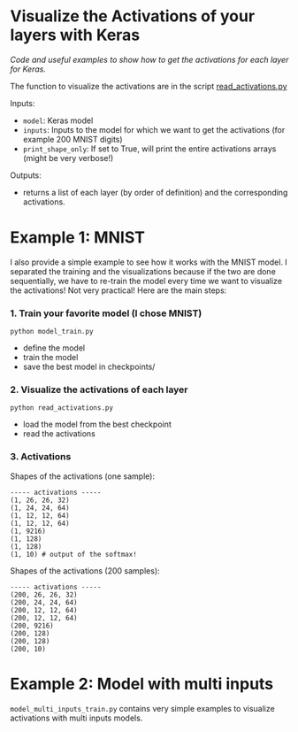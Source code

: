 # Visualize the Activations of your layers with Keras
*Code and useful examples to show how to get the activations for each layer for Keras.*

The function to visualize the activations are in the script [read_activations.py](https://github.com/philipperemy/keras-visualize-activations/blob/master/read_activations.py)


Inputs:
- `model`: Keras model
- `inputs`: Inputs to the model for which we want to get the activations (for example 200 MNIST digits)
- `print_shape_only`: If set to True, will print the entire activations arrays (might be very verbose!)

Outputs:
- returns a list of each layer (by order of definition) and the corresponding activations.

# Example 1: MNIST

I also provide a simple example to see how it works with the MNIST model. I separated the training and the visualizations because if the two are done sequentially, we have to re-train the model every time we want to visualize the activations! Not very practical! Here are the main steps:

### 1. Train your favorite model (I chose MNIST)
```
python model_train.py
```
- define the model
- train the model
- save the best model in checkpoints/

### 2. Visualize the activations of each layer
```
python read_activations.py
```
- load the model from the best checkpoint
- read the activations

### 3. Activations
Shapes of the activations (one sample):
```
----- activations -----
(1, 26, 26, 32)
(1, 24, 24, 64)
(1, 12, 12, 64)
(1, 12, 12, 64)
(1, 9216)
(1, 128)
(1, 128)
(1, 10) # output of the softmax!
```

Shapes of the activations (200 samples):
```
----- activations -----
(200, 26, 26, 32)
(200, 24, 24, 64)
(200, 12, 12, 64)
(200, 12, 12, 64)
(200, 9216)
(200, 128)
(200, 128)
(200, 10)
```

# Example 2: Model with multi inputs

`model_multi_inputs_train.py` contains very simple examples to visualize activations with multi inputs models. 
